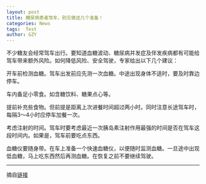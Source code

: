 ```yaml
---
layout: post
title: 糖尿病患者驾车，别忘做这几个准备！
categories: News
tags:  Test
author: GZY
---
```


不少糖友会经常驾车出行。要知道血糖波动、糖尿病并发症及伴发疾病都有可能给驾车带来额外风险。如何降低风险、安全驾驶，专家给出以下几个建议：

开车前检测血糖。驾车出发前应先测一次血糖。中途出现身体不适时，要及时靠边停车。

车内备足小零食。如含糖饮料、糖果点心等。

提前补充些食物。但前提是距离上次进餐时间超过两小时。同时注意长途驾车时，每隔3～4小时应停车加餐一次。

考虑注射的时间。驾车时要考虑最近一次胰岛素注射作用最强的时间是否在驾车这段时间内。如果是，驾车前要吃点东西。

血糖仪要随身带。在车上准备一个快速血糖仪，以便随时监测血糖。一旦途中出现低血糖，马上吃东西然后再测血糖。在恢复之前不要继续驾驶。

*****

摘自[链接](http://health.qq.com/a/20190123/009061.htm)